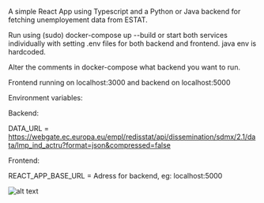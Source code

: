 A simple React App using Typescript and a Python or Java backend for fetching unemployement data from ESTAT.

Run using (sudo) docker-compose up --build or start both services individually with setting .env files for both backend and frontend. java env is hardcoded.

Alter the comments in docker-compose what backend you want to run.

Frontend running on localhost:3000 and backend on localhost:5000

Environment variables:

Backend:

DATA_URL = https://webgate.ec.europa.eu/empl/redisstat/api/dissemination/sdmx/2.1/data/lmp_ind_actru?format=json&compressed=false

Frontend:

REACT_APP_BASE_URL = Adress for backend, eg: localhost:5000


![alt text](http://url/to/img.png)
